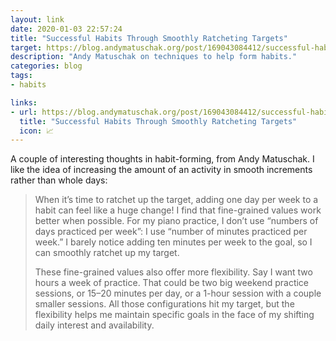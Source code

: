 ```yaml
---
layout: link
date: 2020-01-03 22:57:24
title: "Successful Habits Through Smoothly Ratcheting Targets"
target: https://blog.andymatuschak.org/post/169043084412/successful-habits-through-smoothly-ratcheting
description: "Andy Matuschak on techniques to help form habits."
categories: blog
tags:
- habits

links:
- url: https://blog.andymatuschak.org/post/169043084412/successful-habits-through-smoothly-ratcheting
  title: "Successful Habits Through Smoothly Ratcheting Targets"
  icon: 📈
---
```


A couple of interesting thoughts in habit-forming, from Andy Matuschak. I like the idea of increasing the amount of an activity in smooth increments rather than whole days:

> When it’s time to ratchet up the target, adding one day per week to a habit can feel like a huge change! I find that fine-grained values work better when possible. For my piano practice, I don’t use “numbers of days practiced per week”: I use “number of minutes practiced per week.” I barely notice adding ten minutes per week to the goal, so I can smoothly ratchet up my target.
>
> These fine-grained values also offer more flexibility. Say I want two hours a week of practice. That could be two big weekend practice sessions, or 15–20 minutes per day, or a 1-hour session with a couple smaller sessions. All those configurations hit my target, but the flexibility helps me maintain specific goals in the face of my shifting daily interest and availability.
